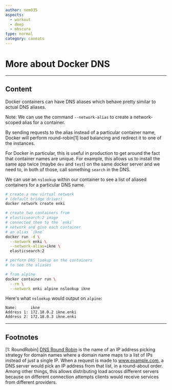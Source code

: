 ```yaml
---
author: nem035
aspects:
  - workout
  - deep
  - obscura
type: normal
category: caveats
---
```


# More about Docker DNS

---
## Content

Docker containers can have DNS aliases which behave pretty similar to actual DNS aliases.

Note: We can use the command `--network-alias` to create a network-scoped alias for a container.

By sending requests to the alias instead of a particular container name, Docker will perform round-robin[1] load balancing and redirect it to one of the instances.

For Docker in particular, this is useful in production to get around the fact that container names are unique. For example, this allows us to install the same app twice (maybe `dev` and `test`) on the same docker server and we need to, in both of those, call something `search` in the DNS.

We can use an `nslookup` within our container to see a list of aliased containers for a particular DNS name.

```bash
# create a new virtual network
# (default bridge driver)
docker network create enki

# create two containers from
# elasticsearch:2 image
# connected them to the `enki`
# network and give each container
# an alias `ikne`
docker run -d \
  --network enki \
  --network-alias=ikne \
  elasticsearch:2

# perform DNS lookup on the containers
# to see the aliases

# from alpine
docker container run \
  --rm \
  --network enki alpine nslookup ikne
```

Here's what `nslookup` would output on `alpine`:

```
Name:      ikne
Address 1: 172.18.0.2 ikne.enki
Address 2: 172.18.0.3 ikne.enki
```

---
## Footnotes

[1: RoundRobin]
[DNS Round Robin](https://en.wikipedia.org/wiki/Round-robin_DNS)
is the name of an IP address picking strategy for domain names where a domain name maps to a list of IPs instead of just a single IP. When a request is made to www.example.com, a DNS server would pick an IP address from that list, in a round-about order. Among other things, this allows distributing load across different servers because on different connection attempts clients would receive services from different providers.


